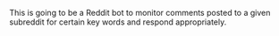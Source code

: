 This is going to be a Reddit bot to monitor comments posted to a given subreddit for certain key words and respond appropriately.